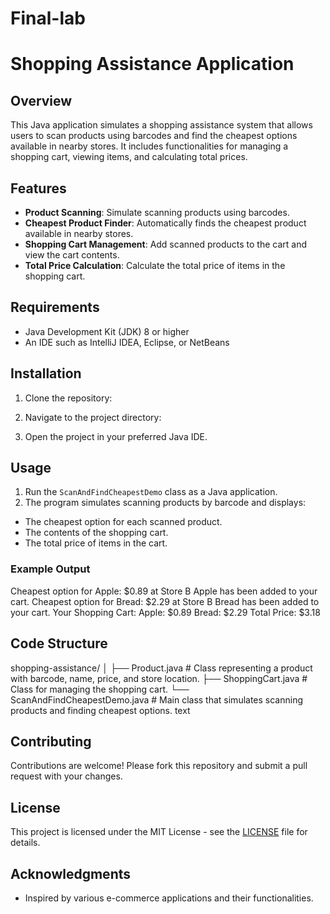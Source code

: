 # Final-lab
# Shopping Assistance Application

## Overview
This Java application simulates a shopping assistance system that allows users to scan products using barcodes and find the cheapest options available in nearby stores. It includes functionalities for managing a shopping cart, viewing items, and calculating total prices.

## Features
- **Product Scanning**: Simulate scanning products using barcodes.
- **Cheapest Product Finder**: Automatically finds the cheapest product available in nearby stores.
- **Shopping Cart Management**: Add scanned products to the cart and view the cart contents.
- **Total Price Calculation**: Calculate the total price of items in the shopping cart.

## Requirements
- Java Development Kit (JDK) 8 or higher
- An IDE such as IntelliJ IDEA, Eclipse, or NetBeans

## Installation
1. Clone the repository:
2. Navigate to the project directory:

3. Open the project in your preferred Java IDE.

## Usage
1. Run the `ScanAndFindCheapestDemo` class as a Java application.
2. The program simulates scanning products by barcode and displays:
- The cheapest option for each scanned product.
- The contents of the shopping cart.
- The total price of items in the cart.

### Example Output
Cheapest option for Apple: $0.89 at Store B
Apple has been added to your cart.
Cheapest option for Bread: $2.29 at Store B
Bread has been added to your cart.
Your Shopping Cart:
Apple: $0.89
Bread: $2.29
Total Price: $3.18

## Code Structure
shopping-assistance/
│
├── Product.java # Class representing a product with barcode, name, price, and store location.
├── ShoppingCart.java # Class for managing the shopping cart.
└── ScanAndFindCheapestDemo.java # Main class that simulates scanning products and finding cheapest options.
text

## Contributing
Contributions are welcome! Please fork this repository and submit a pull request with your changes.

## License
This project is licensed under the MIT License - see the [LICENSE](LICENSE) file for details.

## Acknowledgments
- Inspired by various e-commerce applications and their functionalities.
